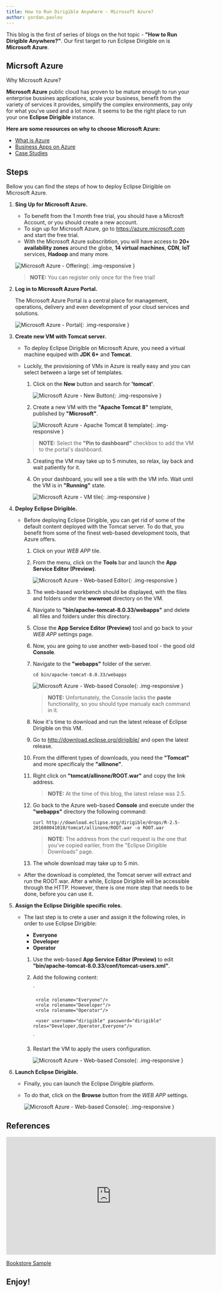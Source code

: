 ```yaml
---
title: How to Run Dirigible Anywhere - Microsoft Azure?
author: yordan.pavlov
---
```



This blog is the first of series of blogs on the hot topic - **"How to Run Dirigible Anywhere?"**. Our first target to run Eclipse Dirigible on is **Microsoft Azure**.

## Micrsoft Azure
Why Microsoft Azure? 

**Microsoft Azure** public cloud has proven to be mature enough to run your enterprise bussines applications, scale your business, benefit from the variety of services it provides, simplify the complex environments, pay only for what you've used and a lot more. It seems to be the right place to run your one **Eclipse Dirigible** instance.

**Here are some resources on why to choose Microsoft Azure:**

* <a href="https://azure.microsoft.com/en-gb/overview/what-is-azure/" target="_blank">What is Azure</a>
* <a href="https://azure.microsoft.com/en-gb/overview/business-apps-on-azure/" target="_blank">Business Apps on Azure</a>
*  <a href="https://azure.microsoft.com/en-gb/case-studies/" target="_blank">Case Studies</a>

## Steps
Bellow you can find the steps of how to deploy Eclipse Dirigible on Microsoft Azure.

1. **Sing Up for Microsoft Azure.**
	* To benefit from the 1 month free trial, you should have a Microsft Account, or you should create a new account.
	* To sign up for Microsoft Azure, go to <a href="https://azure.microsoft.com" target="_blank">https://azure.microsoft.com</a> and start the free trial.
	* With the Microsoft Azure subscribtion, you will have access to **20+ availability zones** around the globe, **14 virtual machines**, **CDN**, **IoT** services, **Hadoop** and many more.

	![Microsoft Azure - Offering](/img/posts/20160809-0/microsoft-azure-offering.png){: .img-responsive }

	> **NOTE:** You can register only once for the free trial!

2. **Log in to Microsoft Azure Portal.**
	
	The Microsoft Azure Portal is a central place for management, operations, delivery and even development of your cloud services and solutions.
 
	![Microsoft Azure - Portal](/img/posts/20160809-0/microsoft-azure-portal.png){: .img-responsive }
	
3. **Create new VM with Tomcat server.**
	* To deploy Eclipse Dirigible on Microsoft Azure, you need a virtual machine equiped with **JDK 6+** and **Tomcat**.
	* Luckily, the provisioning of VMs in Azure is really easy and you can select between a large set of templates.
		1. Click on the **New** button and search for **'tomcat'**.
	
			![Microsoft Azure - New Button](/img/posts/20160809-0/microsoft-azure-new.png){: .img-responsive }
		
		2. Create a new VM with the **"Apache Tomcat 8"** template, published by **"Microsoft"**.

			![Microsoft Azure - Apache Tomcat 8 template](/img/posts/20160809-0/microsoft-azure-search-tomcat.png){: .img-responsive }

		> **NOTE:** Select the **"Pin to dashboard"** checkbox to add the VM to the portal's dashboard.

		3. Creating the VM may take up to 5 minutes, so relax, lay back and wait patiently for it.
		4. On your dashboard, you will see a tile with the VM info. Wait until the VM is in **"Running"** state.

			![Microsoft Azure - VM tile](/img/posts/20160809-0/microsoft-azure-vm.png){: .img-responsive }
4. **Deploy Eclipse Dirigible.**
	* Before deploying Eclipse Dirigible, ypu can get rid of some of the default content deployed with the Tomcat server. To do that, you benefit from some of the finest web-based development tools, that Azure offers.
		1. Click on your *WEB APP* tile.
		2. From the menu, click on the **Tools** bar and launch the **App Service Editor (Preview)**.

			![Microsoft Azure - Web-based Editor](/img/posts/20160809-0/microsoft-azure-tools-editor.png){: .img-responsive }
		3. The web-based workbench should be displayed, with the files and folders under the **wwwroot** directory on the VM.
		4. Navigate to **"bin/apache-tomcat-8.0.33/webapps"** and delete all files and folders under this directory.
		5. Close the **App Service Editor (Preview)** tool and go back to your *WEB APP* settings page.
		6. Now, you are going to use another web-based tool - the good old **Console**.
		7. Navigate to the **"webapps"** folder of the server. 

			`
			cd bin/apache-tomcat-8.0.33/webapps
			`
			
			![Microsoft Azure - Web-based Console](/img/posts/20160809-0/microsoft-azure-tools-console.png){: .img-responsive }
			
			> **NOTE:** Unfortunately, the Console lacks the **paste** functionality, so you should type manualy each command in it.

		8. Now it's time to download and run the latest release of Eclipse Dirigible on this VM.
		9. Go to <a href="http://download.eclipse.org/dirigible/" target="_blank">http://download.eclipse.org/dirigible/</a> and open the latest release.
		10. From the different types of downloads, you need the **"Tomcat"** and more specificaly the **"allinone"**.
		11. Right click on **"tomcat/allinone/ROOT.war"** and copy the link address.
		
			> **NOTE:** At the time of this blog, the latest relase was 2.5.
		
		12. Go back to the Azure web-based **Console** and execute under the **"webapps"** directory the following command:


			`
			curl http://download.eclipse.org/dirigible/drops/R-2.5-201608041010/tomcat/allinone/ROOT.war -o ROOT.war
			`
			
		
			> **NOTE:** The address from the curl request is the one that you've copied earlier, from the "Eclipse Dirigible Downloads" page.
		
		13. The whole download may take up to 5 min.
	* After the download is completed, the Tomcat server will extract and run the ROOT.war. After a while, Eclipse Dirigible will be accessible through the HTTP. However, there is one more step that needs to be done, before you can use it.
5. **Assign the Eclipse Dirigible specific roles.**
	* The last step is to crete a user and assign it the following roles, in order to use Eclipse Dirigible:
		* **Everyone**
		* **Developer**
		* **Operator**

		1. Use the web-based **App Service Editor (Preview)** to edit **"bin/apache-tomcat-8.0.33/conf/tomcat-users.xml"**.
		2. Add the following content:

			`
					
				<role rolename="Everyone"/>
				<role rolename="Developer"/>
				<role rolename="Operator"/>
	
				<user username="dirigible" password="dirigible" roles="Developer,Operator,Everyone"/>
			`
		3. Restart the VM to apply the users configuration.
			
			![Microsoft Azure - Web-based Console](/img/posts/20160809-0/microsoft-azure-restart.png){: .img-responsive }

6. **Launch Eclipse Dirigible.**
	* Finally, you can launch the Eclipse Dirigible platform.
	* To do that, click on the **Browse** button from the *WEB APP* settings.

			
		![Microsoft Azure - Web-based Console](/img/posts/20160809-0/microsoft-azure-browse.png){: .img-responsive }

## References

<iframe width="560" height="315" src="https://www.youtube.com/embed/Q1SxBr155zk" frameborder="0" allowfullscreen></iframe>

<a href="https://thuf.github.io/dirigible-io/samples/bookstore.html" target="_blank">Bookstore Sample</a>


## Enjoy!

